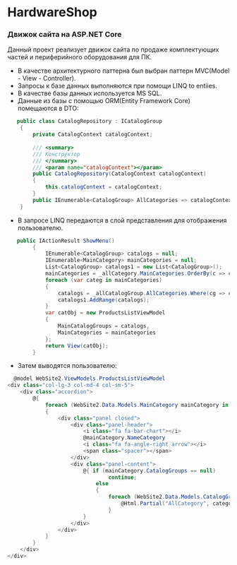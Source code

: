 # HardwareShop
### Движок сайта на ASP.NET Core
Данный проект реализует движок сайта по продаже комплектующих частей и периферийного оборудования для ПК.
- В качестве архитектурного паттерна был выбран паттерн MVC(Model - View - Controller).
- Запросы к базе данных выполняются при помощи LINQ to entiies.
- В качестве базы данных используется MS SQL.
- Данные из базы с помощью ORM(Entity Framework Core) помещаются в DTO:
```c#
   public class CatalogRepository : ICatalogGroup
    {
        private CatalogContext catalogContext;
        
        /// <summary>
        /// Конструктор
        /// </summary>
        /// <param name="catalogContext"></param>
        public CatalogRepository(CatalogContext catalogContext)
        {
            this.catalogContext = catalogContext;
        }
        public IEnumerable<CatalogGroup> AllCategories => catalogContext.CatalogGroups.Include(c => c.MainCategory);
    }
```
- В запросе LINQ передаются в слой представления для отображения пользователю.
```c#
   public IActionResult ShowMenu()
        {
            IEnumerable<CatalogGroup> catalogs = null;
            IEnumerable<MainCategory> mainCategories = null;
            List<CatalogGroup> catalogs1 = new List<CatalogGroup>();
            mainCategories = _allCategory.MainCategories.OrderBy(c => c.NameCategory);
            foreach (var categ in mainCategories)
            {
                catalogs = _allCatalogGroup.AllCategories.Where(cg => cg.MainCategoryId == categ.MainCategoryId);
                catalogs1.AddRange(catalogs);
            }
            var catObj = new ProductsListViewModel
            {
                MainCatalogGroups = catalogs,
                MainCategories = mainCategories            
            };
            return View(catObj);
        }
```
- Затем выводятся пользователю:
```c#
  ﻿@model WebSite2.ViewModels.ProductsListViewModel
<div class="col-lg-3 col-md-4 col-sm-5">
    <div class="accordion">
        @{
            foreach (WebSite2.Data.Models.MainCategory mainCategory in Model.MainCategories)
            {
                <div class="panel closed">
                    <div class="panel-header">
                        <i class="fa fa-bar-chart"></i>
                        @mainCategory.NameCategory
                        <i class="fa fa-angle-right arrow"></i>
                        <span class="spacer"></span>
                    </div>
                    <div class="panel-content">
                        @{ if (mainCategory.CatalogGroups == null)
                                continue;
                            else
                            {
                                foreach (WebSite2.Data.Models.CatalogGroup category in mainCategory.CatalogGroups)
                                    @Html.Partial("AllCategory", category)
                                }
                        }
                    </div>
                </div>
            }
        }
    </div>
</div>
```
